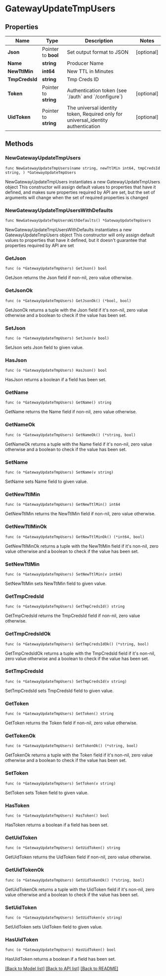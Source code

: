 # GatewayUpdateTmpUsers

## Properties

Name | Type | Description | Notes
------------ | ------------- | ------------- | -------------
**Json** | Pointer to **bool** | Set output format to JSON | [optional] 
**Name** | **string** | Producer Name | 
**NewTtlMin** | **int64** | New TTL in Minutes | 
**TmpCredsId** | **string** | Tmp Creds ID | 
**Token** | Pointer to **string** | Authentication token (see &#x60;/auth&#x60; and &#x60;/configure&#x60;) | [optional] 
**UidToken** | Pointer to **string** | The universal identity token, Required only for universal_identity authentication | [optional] 

## Methods

### NewGatewayUpdateTmpUsers

`func NewGatewayUpdateTmpUsers(name string, newTtlMin int64, tmpCredsId string, ) *GatewayUpdateTmpUsers`

NewGatewayUpdateTmpUsers instantiates a new GatewayUpdateTmpUsers object
This constructor will assign default values to properties that have it defined,
and makes sure properties required by API are set, but the set of arguments
will change when the set of required properties is changed

### NewGatewayUpdateTmpUsersWithDefaults

`func NewGatewayUpdateTmpUsersWithDefaults() *GatewayUpdateTmpUsers`

NewGatewayUpdateTmpUsersWithDefaults instantiates a new GatewayUpdateTmpUsers object
This constructor will only assign default values to properties that have it defined,
but it doesn't guarantee that properties required by API are set

### GetJson

`func (o *GatewayUpdateTmpUsers) GetJson() bool`

GetJson returns the Json field if non-nil, zero value otherwise.

### GetJsonOk

`func (o *GatewayUpdateTmpUsers) GetJsonOk() (*bool, bool)`

GetJsonOk returns a tuple with the Json field if it's non-nil, zero value otherwise
and a boolean to check if the value has been set.

### SetJson

`func (o *GatewayUpdateTmpUsers) SetJson(v bool)`

SetJson sets Json field to given value.

### HasJson

`func (o *GatewayUpdateTmpUsers) HasJson() bool`

HasJson returns a boolean if a field has been set.

### GetName

`func (o *GatewayUpdateTmpUsers) GetName() string`

GetName returns the Name field if non-nil, zero value otherwise.

### GetNameOk

`func (o *GatewayUpdateTmpUsers) GetNameOk() (*string, bool)`

GetNameOk returns a tuple with the Name field if it's non-nil, zero value otherwise
and a boolean to check if the value has been set.

### SetName

`func (o *GatewayUpdateTmpUsers) SetName(v string)`

SetName sets Name field to given value.


### GetNewTtlMin

`func (o *GatewayUpdateTmpUsers) GetNewTtlMin() int64`

GetNewTtlMin returns the NewTtlMin field if non-nil, zero value otherwise.

### GetNewTtlMinOk

`func (o *GatewayUpdateTmpUsers) GetNewTtlMinOk() (*int64, bool)`

GetNewTtlMinOk returns a tuple with the NewTtlMin field if it's non-nil, zero value otherwise
and a boolean to check if the value has been set.

### SetNewTtlMin

`func (o *GatewayUpdateTmpUsers) SetNewTtlMin(v int64)`

SetNewTtlMin sets NewTtlMin field to given value.


### GetTmpCredsId

`func (o *GatewayUpdateTmpUsers) GetTmpCredsId() string`

GetTmpCredsId returns the TmpCredsId field if non-nil, zero value otherwise.

### GetTmpCredsIdOk

`func (o *GatewayUpdateTmpUsers) GetTmpCredsIdOk() (*string, bool)`

GetTmpCredsIdOk returns a tuple with the TmpCredsId field if it's non-nil, zero value otherwise
and a boolean to check if the value has been set.

### SetTmpCredsId

`func (o *GatewayUpdateTmpUsers) SetTmpCredsId(v string)`

SetTmpCredsId sets TmpCredsId field to given value.


### GetToken

`func (o *GatewayUpdateTmpUsers) GetToken() string`

GetToken returns the Token field if non-nil, zero value otherwise.

### GetTokenOk

`func (o *GatewayUpdateTmpUsers) GetTokenOk() (*string, bool)`

GetTokenOk returns a tuple with the Token field if it's non-nil, zero value otherwise
and a boolean to check if the value has been set.

### SetToken

`func (o *GatewayUpdateTmpUsers) SetToken(v string)`

SetToken sets Token field to given value.

### HasToken

`func (o *GatewayUpdateTmpUsers) HasToken() bool`

HasToken returns a boolean if a field has been set.

### GetUidToken

`func (o *GatewayUpdateTmpUsers) GetUidToken() string`

GetUidToken returns the UidToken field if non-nil, zero value otherwise.

### GetUidTokenOk

`func (o *GatewayUpdateTmpUsers) GetUidTokenOk() (*string, bool)`

GetUidTokenOk returns a tuple with the UidToken field if it's non-nil, zero value otherwise
and a boolean to check if the value has been set.

### SetUidToken

`func (o *GatewayUpdateTmpUsers) SetUidToken(v string)`

SetUidToken sets UidToken field to given value.

### HasUidToken

`func (o *GatewayUpdateTmpUsers) HasUidToken() bool`

HasUidToken returns a boolean if a field has been set.


[[Back to Model list]](../README.md#documentation-for-models) [[Back to API list]](../README.md#documentation-for-api-endpoints) [[Back to README]](../README.md)


